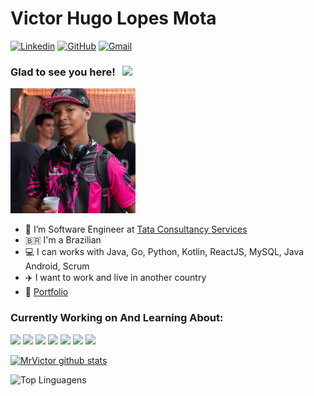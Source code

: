 # Victor Hugo Lopes Mota

[![Linkedin](https://img.shields.io/badge/LinkedIn-blue?style=for-the-badge&logo=Linkedin)](https://www.linkedin.com/in/victor-lmota/)
[![GitHub](https://img.shields.io/badge/Github-black?style=for-the-badge&logo=Github)](https://github.com/MrVictor42/)
[![Gmail](https://img.shields.io/badge/-Gmail-c14438?style=for-the-badge&logo=Gmail&logoColor=white&link=mailto:mailto:victormota042@gmail.com)](mailto:victormota042@gmail.com)

### Glad to see you here! &nbsp; ![](https://visitor-badge.glitch.me/badge?page_id=MrVictor42.MrVictor42)
<img style="margin: 0 auto" src="images/perfil_victor_mota.jpg" height="200">

- 👷 I’m Software Engineer at <a target="_blank" href="https://www.tcs.com/">Tata Consultancy Services</a>
- 🇧🇷 I'm a Brazilian
- 💻 I can works with Java, Go, Python, Kotlin, ReactJS, MySQL, Java Android, Scrum
- ✈️ I want to work and live in another country
- 📝 <a href = "https://mrvictor42.github.io/portfolio/">Portfolio</a>

### Currently Working on And Learning About:

<code><a href="https://www.java.com/pt-BR/" target="_blank"><img height="50" src="https://cdn.worldvectorlogo.com/logos/java.svg"></a></code>
<code><a href="https://reactjs.org/" target="_blank"><img height="50" src="https://www.vectorlogo.zone/logos/reactjs/reactjs-ar21.svg"></a></code>
<code><a href="https://www.python.org/" target="_blank"><img height="50" src="https://upload.wikimedia.org/wikipedia/commons/thumb/c/c3/Python-logo-notext.svg/1200px-Python-logo-notext.svg.png"></a></code>
<code><a href="https://www.djangoproject.com/" target="_blank"><img height="50" src="https://blog.knoldus.com/wp-content/uploads/2020/06/python-django-1024x341.png"></a></code>
<code><a href="https://kotlinlang.org/" target="_blank"><img height="50" src="https://cafeinacodificada.com.br/wp-content/uploads/2019/02/kotlin.jpg"></a></code>
<code><a href="https://www.docker.com/" target="_blank"><img height="50" src="https://www.vectorlogo.zone/logos/docker/docker-ar21.svg"></a></code>
<code><a href="https://kubernetes.io/" target="_black"><img height="50" src="https://www.pngkey.com/png/full/80-803470_vector-javascript-html5-css3-transparent-html-css-js.png"></a></code>

[![MrVictor github stats](https://github-readme-stats.vercel.app/api?username=MrVictor42)](https://github.com/MrVictor42/github-readme-stats)

![Top Linguagens](https://github-readme-stats.vercel.app/api/top-langs/?username=MrVictor42)
